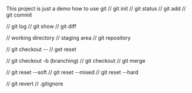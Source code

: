 This project is just a demo how to use git
// git init
// git status
// git add
// git commit

// git log
// git show
// git diff

// working directory
// staging area
// git repository

// git checkout -- <file>
// get reset

// git checkout -b <branch> (branching)
// git checkout <branch>
// git merge

// git reset --soft <to commit>
// git reset --mixed <to commit>
// git reset --hard <to commit>

// git revert <commit>
// .gitignore